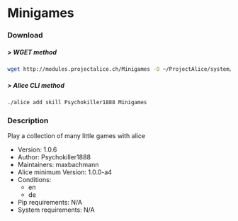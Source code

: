 # Minigames

### Download

##### > WGET method
```bash
wget http://modules.projectalice.ch/Minigames -O ~/ProjectAlice/system/skillInstallTickets/Minigames.install
```

##### > Alice CLI method
```bash
./alice add skill Psychokiller1888 Minigames
```

### Description
Play a collection of many little games with alice

- Version: 1.0.6
- Author: Psychokiller1888
- Maintainers: maxbachmann
- Alice minimum Version: 1.0.0-a4
- Conditions:
  - en
  - de
- Pip requirements: N/A
- System requirements: N/A

